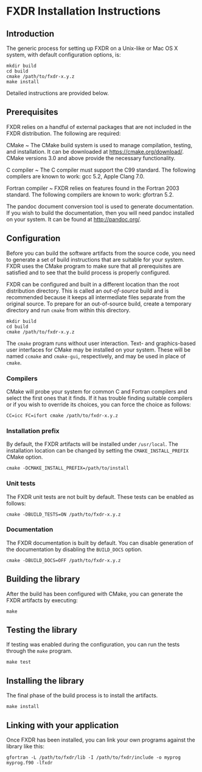 FXDR Installation Instructions
==============================

Introduction
------------

The generic process for setting up FXDR on a Unix-like or Mac OS X system,
with default configuration options, is:

~~~
mkdir build
cd build
cmake /path/to/fxdr-x.y.z
make install
~~~

Detailed instructions are provided below.


Prerequisites
-------------

FXDR relies on a handful of external packages that are not included in the FXDR
distribution.  The following are required:

CMake
  ~ The CMake build system is used to manage compilation, testing, and
    installation.  It can be downloaded at <https://cmake.org/download/>.
    CMake versions 3.0 and above provide the necessary functionality.

C compiler
  ~ The C compiler must support the C99 standard.  The following compilers are
    known to work: gcc 5.2, Apple Clang 7.0.

Fortran compiler
  ~ FXDR relies on features found in the Fortran 2003 standard.  The following
    compilers are known to work: gfortran 5.2.

The pandoc document conversion tool is used to generate documentation.  If you
wish to build the documentation, then you will need pandoc installed on your
system.  It can be found at <http://pandoc.org/>.


Configuration
-------------

Before you can build the software artifacts from the source code, you need to
generate a set of build instructions that are suitable for your system.  FXDR
uses the CMake program to make sure that all prerequisites are satisfied and to
see that the build process is properly configured.

FXDR can be configured and built in a different location than the root
distribution directory.  This is called an *out-of-source* build and is
recommended because it keeps all intermediate files separate from the original
source.  To prepare for an out-of-source build, create a temporary directory
and run `cmake` from within this directory.

~~~
mkdir build
cd build
cmake /path/to/fxdr-x.y.z
~~~

The `cmake` program runs without user interaction.   Text- and graphics-based
user interfaces for CMake may be installed on your system.  These will be named
`ccmake` and `cmake-gui`, respectively, and may be used in place of `cmake`.


### Compilers

CMake will probe your system for common C and Fortran compilers and select the
first ones that it finds.  If it has trouble finding suitable compilers or if
you wish to override its choices, you can force the choice as follows:

~~~
CC=icc FC=ifort cmake /path/to/fxdr-x.y.z
~~~

### Installation prefix

By default, the FXDR artifacts will be installed under `/usr/local`.  The
installation location can be changed by setting the `CMAKE_INSTALL_PREFIX`
CMake option.

~~~
cmake -DCMAKE_INSTALL_PREFIX=/path/to/install
~~~

### Unit tests

The FXDR unit tests are not built by default.  These tests can be enabled as
follows:

~~~
cmake -DBUILD_TESTS=ON /path/to/fxdr-x.y.z
~~~

### Documentation

The FXDR documentation is built by default.  You can disable generation of the
documentation by disabling the `BUILD_DOCS` option.

~~~
cmake -DBUILD_DOCS=OFF /path/to/fxdr-x.y.z
~~~


Building the library
--------------------

After the build has been configured with CMake, you can generate the FXDR
artifacts by executing:

~~~
make
~~~


Testing the library
-------------------

If testing was enabled during the configuration, you can run the tests through
the `make` program.

~~~
make test
~~~


Installing the library
----------------------

The final phase of the build process is to install the artifacts.

~~~
make install
~~~


Linking with your application
-----------------------------

Once FXDR has been installed, you can link your own programs against the
library like this:

~~~
gfortran -L /path/to/fxdr/lib -I /path/to/fxdr/include -o myprog myprog.f90 -lfxdr
~~~
